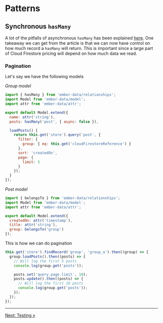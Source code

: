 # Patterns

## Synchronous `hasMany`

A lot of the pitfalls of asynchronous `hasMany` has been explained [here](https://embermap.com/notes/83-the-case-against-async-relationships). One takeaway we can get from the article is that we can now have control on how much record a `hasMany` will return. This is important since a large part of Cloud Firestore pricing will depend on how much data we read.

### Pagination

Let's say we have the following models

*Group model*

```javascript
import { hasMany } from 'ember-data/relationships';
import Model from 'ember-data/model';
import attr from 'ember-data/attr';

export default Model.extend({
  name: attr('string'),
  posts: hasMany('post', { async: false }),

  loadPosts() {
    return this.get('store').query('post', {
      filter: {
        group: { eq: this.get('cloudFirestoreReference') }
      },
      sort: 'createdOn',
      page: {
        limit: 5
      }
    });
  }
});
```

*Post model*

```javascript
import { belongsTo } from 'ember-data/relationships';
import Model from 'ember-data/model';
import attr from 'ember-data/attr';

export default Model.extend({
  createdOn: attr('timestamp'),
  title: attr('string'),
  group: belongsTo('group')
});
```

This is how we can do pagination

```javascript
this.get('store').findRecord('group', 'group_a').then((group) => {
  group.loadPosts().then((posts) => {
    // Will log the first 5 posts
    console.log(group.get('posts'));

    posts.set('query.page.limit', 10);
    posts.update().then((posts) => {
      // Will log the first 10 posts
      console.log(group.get('posts'));
    });
  });
});
```

---

[Next: Testing »](https://github.com/rmmmp/ember-cloud-firestore-adapter/blob/master/07-testing.md)

